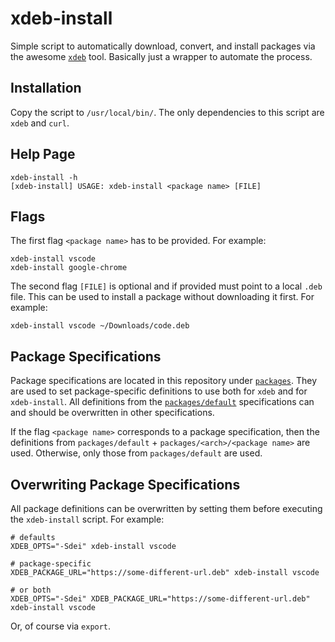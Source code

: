 # xdeb-install

Simple script to automatically download, convert, and install packages via the awesome [`xdeb`](https://github.com/toluschr/xdeb) tool. Basically just a wrapper to automate the process.

## Installation

Copy the script to `/usr/local/bin/`. The only dependencies to this script are `xdeb` and `curl`.

## Help Page

```
xdeb-install -h
[xdeb-install] USAGE: xdeb-install <package name> [FILE]
```

## Flags

The first flag `<package name>` has to be provided. For example:
```
xdeb-install vscode
xdeb-install google-chrome
```

The second flag `[FILE]` is optional and if provided must point to a local `.deb` file. This can be used to install a package without downloading it first. For example:
```
xdeb-install vscode ~/Downloads/code.deb
```

## Package Specifications

Package specifications are located in this repository under [`packages`](./packages). They are used to set package-specific definitions to use both for `xdeb` and for `xdeb-install`. All definitions from the [`packages/default`](./packages/default) specifications can and should be overwritten in other specifications.

If the flag `<package name>` corresponds to a package specification, then the definitions from `packages/default` + `packages/<arch>/<package name>` are used. Otherwise, only those from `packages/default` are used.

## Overwriting Package Specifications

All package definitions can be overwritten by setting them before executing the `xdeb-install` script. For example:
```
# defaults
XDEB_OPTS="-Sdei" xdeb-install vscode

# package-specific
XDEB_PACKAGE_URL="https://some-different-url.deb" xdeb-install vscode

# or both
XDEB_OPTS="-Sdei" XDEB_PACKAGE_URL="https://some-different-url.deb" xdeb-install vscode
```
Or, of course via `export`.
